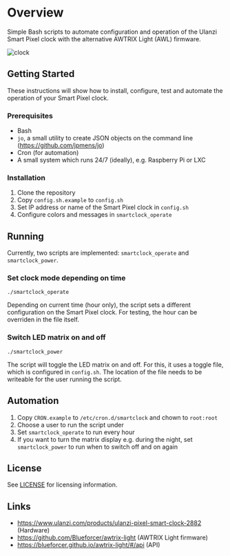 # Overview
Simple Bash scripts to automate configuration and operation of the Ulanzi Smart Pixel clock with the alternative AWTRIX Light (AWL) firmware.

![clock](https://github.com/r0max/awl-scripts/assets/555835/e1ced61a-edfc-4774-802b-8f690bc4a65b)

## Getting Started
These instructions will show how to install, configure, test and automate the operation of your Smart Pixel clock.

### Prerequisites
- Bash
- `jo`, a small utility to create JSON objects on the command line (https://github.com/jpmens/jo)
- Cron (for automation)
- A small system which runs 24/7 (ideally), e.g. Raspberry Pi or LXC

### Installation
1. Clone the repository
1. Copy `config.sh.example` to `config.sh`
1. Set IP address or name of the Smart Pixel clock in `config.sh`
1. Configure colors and messages in `smartclock_operate`

## Running

Currently, two scripts are implemented: `smartclock_operate` and `smartclock_power`.

### Set clock mode depending on time
```
./smartclock_operate
```
Depending on current time (hour only), the script sets a different configuration on the Smart Pixel clock. For testing, the hour can be overriden in the file itself.

### Switch LED matrix on and off
```
./smartclock_power
```
The script will toggle the LED matrix on and off. For this, it uses a toggle file, which is configured in `config.sh`. The location of the file needs to be writeable for the user running the script.

## Automation
1. Copy `CRON.example` to `/etc/cron.d/smartclock` and chown to `root:root`
1. Choose a user to run the script under
1. Set `smartclock_operate` to run every hour
1. If you want to turn the matrix display e.g. during the night, set `smartclock_power` to run when to switch off and on again

## License
See [LICENSE](LICENSE) for licensing information.

## Links
- https://www.ulanzi.com/products/ulanzi-pixel-smart-clock-2882 (Hardware)
- https://github.com/Blueforcer/awtrix-light (AWTRIX Light firmware)
- https://blueforcer.github.io/awtrix-light/#/api (API)
